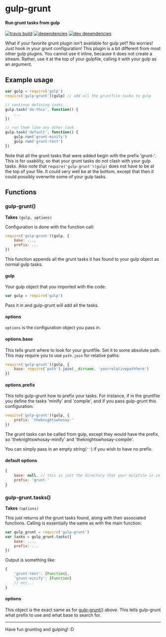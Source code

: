 # gulp-grunt
#### Run grunt tasks from gulp
[![travis build](https://api.travis-ci.org/gratimax/gulp-grunt.png)](https://travis-ci.org/gratimax/gulp-grunt)
[![dependencies](https://david-dm.org/gratimax/gulp-grunt.png)](https://david-dm.org/gratimax/gulp-grunt)
[![dev dependencies](https://david-dm.org/gratimax/gulp-grunt/dev-status.png)](https://david-dm.org/gratimax/gulp-grunt#badge-embed=&info=devDependencies&view=table)

What if your favorite grunt plugin isn't available for gulp yet? No worries! Just hook in your
grunt configuration!
This plugin is a bit different from most other gulp plugins.
You cannot use it inline, because it does not create a stream.
Rather, use it at the top of your gulpfile, calling it with your gulp as an argument.

## Example usage
```js
var gulp = require('gulp')
require('gulp-grunt')(gulp) // add all the gruntfile tasks to gulp

// continue defining tasks...
gulp.task('do-this', function() {
    ...
})

// run them like any other task
gulp.task('default', function() {
    gulp.run('grunt-minify')
    gulp.run('grunt-test')
})
```
Note that all the grunt tasks that were added begin with the prefix 'grunt-'.
This is for usability, so that your grunt tasks do not clash with your gulp tasks.
Also note that `require('gulp-grunt')(gulp)` does not have to be at the top of your file.
It could very well be at the bottom, except that then it could possibly overwrite some of your
gulp tasks.

## Functions

### gulp-grunt()
__Takes__ `(gulp, options)`

Configuration is done with the function call:
```js
require('gulp-grunt')(gulp, {
    base: ...,
    prefix: ...
})
```
This function appends all the grunt tasks it has found to your gulp object as normal gulp tasks.

#### gulp
Your gulp object that you imported with the code:
```js
var gulp = require('gulp')
```
Pass it in and gulp-grunt will add all the tasks.

#### options
`options` is the configuration object you pass in.

#### options.base
This tells grunt where to look for your gruntfile.
Set it to some absolute path.
This may require you to use `path.join` for relative paths:
```js
require('gulp-grunt')(gulp, {
    base: require('path').join(__dirname, 'yourrelativepathhere')
})
```

#### options.prefix
This tells gulp-grunt how to prefix your tasks.
For instance, if in the gruntfile you define the tasks 'minify' and 'compile',
and if you pass gulp-grunt this configuration:
```js
require('gulp-grunt')(gulp, {
    prefix: 'theknightswhosay-'
})
```
The grunt tasks can be called from gulp, except they would have the prefix, so
'theknightswhosay-minify' and 'theknightswhosay-compile'.

You can simply pass in an empty string(`''`) if you wish to have no prefix.

#### default options

```js
{
    base: null, // this is just the directory that your Gulpfile is in
    prefix: 'grunt-'
}
```

### gulp-grunt.tasks()
__Takes__ `(options)`

This just returns all the grunt tasks found, along with their associated functions.
Calling is essentially the same as with the main function:
```js
var gulp_grunt = require('gulp-grunt')
var tasks = gulp_grunt.tasks({
    base: ...,
    prefix: ...
})
```
Output is something like:
```js
{
    'grunt-test': [Function],
    'grunt-minify': [Function]
    // etc...
}
```

#### options
This object is the exact same as for [gulp-grunt()](#gulp-grunt-1) above. 
This tells gulp-grunt what prefix to use and what base to search for.

***

Have fun grunting and gulping! :D